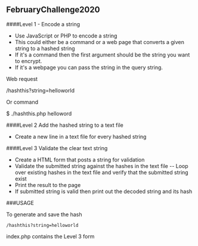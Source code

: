 ## FebruaryChallenge2020

####Level 1 - Encode a string

- Use JavaScript or PHP to encode a string
- This could either be a command or a web page that converts a given string to a hashed string
- If it's a command then the first argument should be the string you want to encrypt.
- If it's a webpage you can pass the string in the query string.

Web request

/hashthis?string=helloworld

Or command

$ ./hashthis.php helloword

####Level 2 Add the hashed string to a text file

- Create a new line in a text file for every hashed string

####Level 3 Validate the clear text string

- Create a HTML form that posts a string for validation
- Validate the submitted string against the hashes in the text file -- Loop over existing hashes in the text file and verify that the submitted string exist
- Print the result to the page
- If submitted string is valid then print out the decoded string and its hash


###USAGE

To generate and save the hash

    /hashthis?string=helloworld
    
    
index.php contains the Level 3 form
